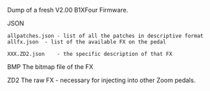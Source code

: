 Dump of a fresh V2.00 B1XFour Firmware.

JSON

	allpatches.json	- list of all the patches in descriptive format
	allfx.json	- list of the available FX on the pedal

	XXX.ZD2.json	- the specific description of that FX

BMP
	The bitmap file of the FX

ZD2
	The raw FX	- necessary for injecting into other Zoom pedals.
